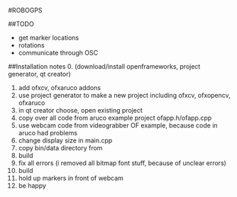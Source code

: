 #ROBOGPS

##TODO
- get marker locations
- rotations
- communicate through OSC


##Installation notes
0. (download/install openframeworks, project generator, qt creator)
1. add ofxcv, ofxaruco addons
2. use project generator to make a new project including ofxcv, ofxopencv, ofxaruco
3. in qt creator choose, open existing project
4. copy over all code from aruco example project ofapp.h/ofapp.cpp
5. use webcam code from videograbber OF example, because code in aruco had problems
5. change display size in main.cpp
6. copy bin/data directory from
7. build
8. fix all errors (i removed all bitmap font stuff, because of unclear errors)
9. build
10. hold up markers in front of webcam
11. be happy
